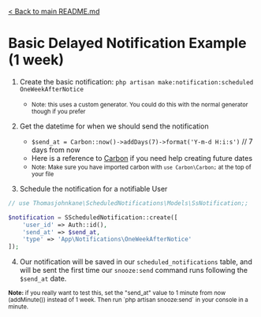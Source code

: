 [< Back to main README.md](https://github.com/thomasjohnkane/laravel-snooze)
# Basic Delayed Notification Example (1 week)

1. Create the basic notification: `php artisan make:notification:scheduled OneWeekAfterNotice`
    * <small>Note: this uses a custom generator. You could do this with the normal generator though if you prefer</small>

2. Get the datetime for when we should send the notification
    * `$send_at = Carbon::now()->addDays(7)->format('Y-m-d H:i:s')` // 7 days from now
    * Here is a reference to [Carbon][1] if you need help creating future dates
    * <small>Note: Make sure you have imported carbon with `use Carbon\Carbon;` at the top of your file</small>

3. Schedule the notification for a notifiable User
```php
// use Thomasjohnkane\ScheduledNotifications\Models\SsNotification;;

$notification = SScheduledNotification::create([
    'user_id' => Auth::id(),
    'send_at' => $send_at,
    'type' => 'App\Notifications\OneWeekAfterNotice'
]);
```

4. Our notification will be saved in our `scheduled_notifications` table, and will be sent the first time our `snooze:send` command runs following the `$send_at` date.

<small>
    <b>Note:</b> 
    if you really want to test this, set the "send_at" value to 1 minute from now (addMinute()) instead of 1 week. Then run `php artisan snooze:send` in your console in a minute.
</small>

[1]: https://carbon.nesbot.com/docs/ "Carbon"